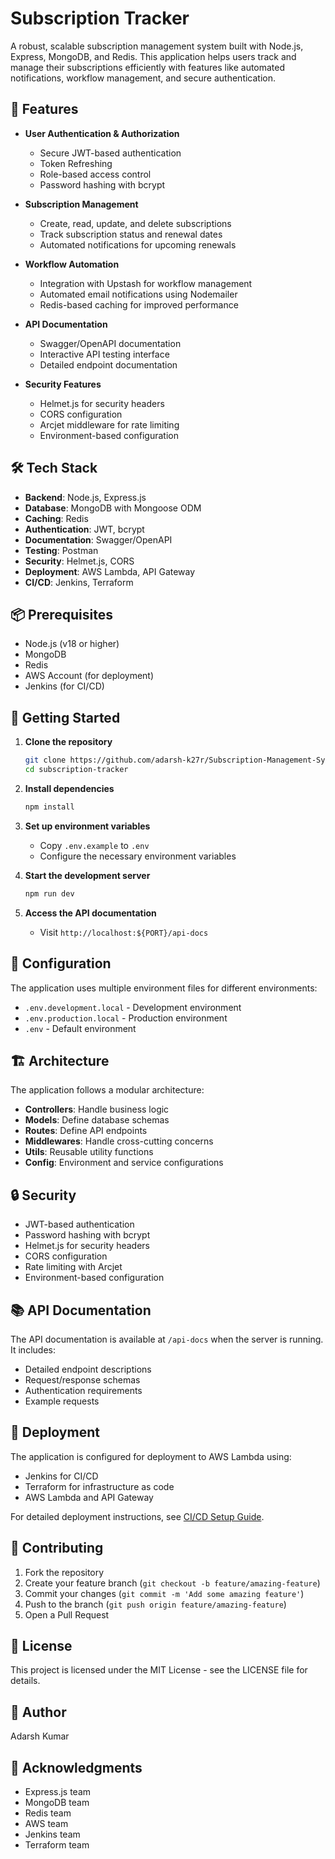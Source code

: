 # Subscription Tracker

A robust, scalable subscription management system built with Node.js, Express, MongoDB, and Redis. This application helps users track and manage their subscriptions efficiently with features like automated notifications, workflow management, and secure authentication.

## 🚀 Features

- **User Authentication & Authorization**
  - Secure JWT-based authentication
  - Token Refreshing
  - Role-based access control
  - Password hashing with bcrypt

- **Subscription Management**
  - Create, read, update, and delete subscriptions
  - Track subscription status and renewal dates
  - Automated notifications for upcoming renewals

- **Workflow Automation**
  - Integration with Upstash for workflow management
  - Automated email notifications using Nodemailer
  - Redis-based caching for improved performance

- **API Documentation**
  - Swagger/OpenAPI documentation
  - Interactive API testing interface
  - Detailed endpoint documentation

- **Security Features**
  - Helmet.js for security headers
  - CORS configuration
  - Arcjet middleware for rate limiting
  - Environment-based configuration

## 🛠️ Tech Stack

- **Backend**: Node.js, Express.js
- **Database**: MongoDB with Mongoose ODM
- **Caching**: Redis
- **Authentication**: JWT, bcrypt
- **Documentation**: Swagger/OpenAPI
- **Testing**: Postman
- **Security**: Helmet.js, CORS
- **Deployment**: AWS Lambda, API Gateway
- **CI/CD**: Jenkins, Terraform

## 📦 Prerequisites

- Node.js (v18 or higher)
- MongoDB
- Redis
- AWS Account (for deployment)
- Jenkins (for CI/CD)

## 🚀 Getting Started

1. **Clone the repository**
   ```bash
   git clone https://github.com/adarsh-k27r/Subscription-Management-System.git
   cd subscription-tracker
   ```

2. **Install dependencies**
   ```bash
   npm install
   ```

3. **Set up environment variables**
   - Copy `.env.example` to `.env`
   - Configure the necessary environment variables

4. **Start the development server**
   ```bash
   npm run dev
   ```

5. **Access the API documentation**
   - Visit `http://localhost:${PORT}/api-docs`

## 🔧 Configuration

The application uses multiple environment files for different environments:
- `.env.development.local` - Development environment
- `.env.production.local` - Production environment
- `.env` - Default environment

## 🏗️ Architecture

The application follows a modular architecture:
- **Controllers**: Handle business logic
- **Models**: Define database schemas
- **Routes**: Define API endpoints
- **Middlewares**: Handle cross-cutting concerns
- **Utils**: Reusable utility functions
- **Config**: Environment and service configurations

## 🔒 Security

- JWT-based authentication
- Password hashing with bcrypt
- Helmet.js for security headers
- CORS configuration
- Rate limiting with Arcjet
- Environment-based configuration

## 📚 API Documentation

The API documentation is available at `/api-docs` when the server is running. It includes:
- Detailed endpoint descriptions
- Request/response schemas
- Authentication requirements
- Example requests

## 🚀 Deployment

The application is configured for deployment to AWS Lambda using:
- Jenkins for CI/CD
- Terraform for infrastructure as code
- AWS Lambda and API Gateway

For detailed deployment instructions, see [CI/CD Setup Guide](ci-cd-README.md).

## 🤝 Contributing

1. Fork the repository
2. Create your feature branch (`git checkout -b feature/amazing-feature`)
3. Commit your changes (`git commit -m 'Add some amazing feature'`)
4. Push to the branch (`git push origin feature/amazing-feature`)
5. Open a Pull Request

## 📝 License

This project is licensed under the MIT License - see the LICENSE file for details.

## 👥 Author

Adarsh Kumar

## 🙏 Acknowledgments

- Express.js team
- MongoDB team
- Redis team
- AWS team
- Jenkins team
- Terraform team
